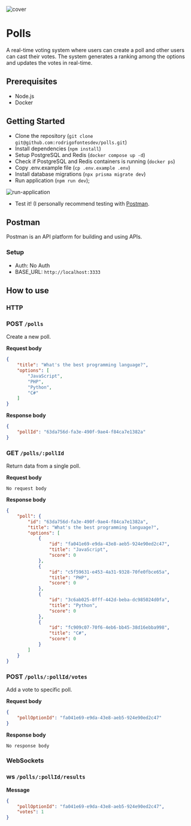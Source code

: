 ![cover](https://github.com/rodrigofontesdev/polls/assets/17281370/3bacf1f7-1753-43cd-a689-7de06f9b4f0f)

# Polls

A real-time voting system where users can create a poll and other users can cast their votes. The system generates a ranking among the options and updates the votes in real-time.

## Prerequisites

- Node.js
- Docker

## Getting Started

- Clone the repository (`git clone git@github.com:rodrigofontesdev/polls.git`)
- Install dependencies (`npm install`)
- Setup PostgreSQL and Redis (`docker compose up -d`)
- Check if PostgreSQL and Redis containers is running (`docker ps`)
- Copy .env.example file (`cp .env.example .env`)
- Install database migrations (`npx prisma migrate dev`)
- Run application (`npm run dev`);

![run-application](https://github.com/rodrigofontesdev/polls/assets/17281370/f889a4bc-a4d8-4c5f-8bf1-d323d63aa019)

- Test it! (I personally recommend testing with [Postman](https://www.postman.com/downloads/).

## Postman

Postman is an API platform for building and using APIs.

### Setup

- Auth: No Auth
- BASE_URL: `http://localhost:3333`

## How to use

### HTTP

### POST `/polls`

Create a new poll.

**Request body**

```json
{
    "title": "What's the best programming language?",
    "options": [
        "JavaScript",
        "PHP",
        "Python",
        "C#"
    ]
}
```

**Response body**

```json
{
    "pollId": "63da756d-fa3e-490f-9ae4-f84ca7e1382a"
}
```

### GET `/polls/:pollId`

Return data from a single poll.

**Request body**

`No request body`

**Response body**

```json
{
    "poll": {
        "id": "63da756d-fa3e-490f-9ae4-f84ca7e1382a",
        "title": "What's the best programming language?",
        "options": [
            {
                "id": "fa041e69-e9da-43e8-aeb5-924e90ed2c47",
                "title": "JavaScript",
                "score": 0
            },
            {
                "id": "c5f59631-e453-4a31-9328-70fe0fbce65a",
                "title": "PHP",
                "score": 0
            },
            {
                "id": "3c6ab025-8fff-442d-beba-dc985024d0fa",
                "title": "Python",
                "score": 0
            },
            {
                "id": "fc909c07-70f6-4eb6-bb45-38d16ebba998",
                "title": "C#",
                "score": 0
            }
        ]
    }
}
```

### POST `/polls/:pollId/votes`

Add a vote to specific poll.

**Request body**

```json
{
    "pollOptionId": "fa041e69-e9da-43e8-aeb5-924e90ed2c47"
}
```

**Response body**

`No response body`

### WebSockets

### ws `/polls/:pollId/results`

**Message**

```json
{
    "pollOptionId": "fa041e69-e9da-43e8-aeb5-924e90ed2c47",
    "votes": 1
}
```
